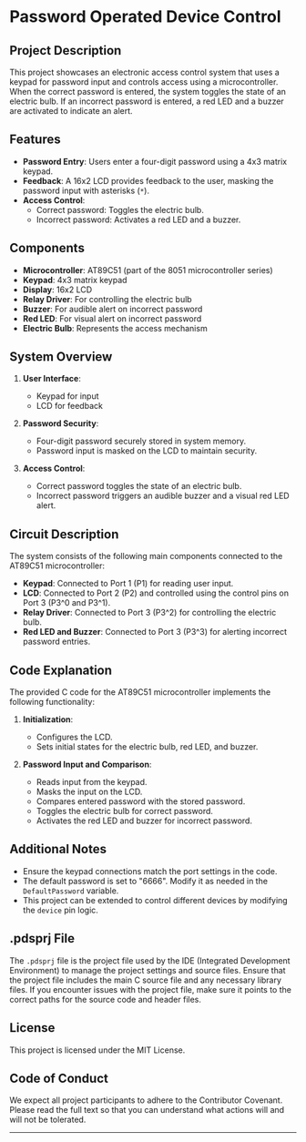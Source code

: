 # Password Operated Device Control

## Project Description

This project showcases an electronic access control system that uses a keypad for password input and controls access using a microcontroller. When the correct password is entered, the system toggles the state of an electric bulb. If an incorrect password is entered, a red LED and a buzzer are activated to indicate an alert.

## Features

- **Password Entry**: Users enter a four-digit password using a 4x3 matrix keypad.
- **Feedback**: A 16x2 LCD provides feedback to the user, masking the password input with asterisks (`*`).
- **Access Control**: 
  - Correct password: Toggles the electric bulb.
  - Incorrect password: Activates a red LED and a buzzer.
  
## Components

- **Microcontroller**: AT89C51 (part of the 8051 microcontroller series)
- **Keypad**: 4x3 matrix keypad
- **Display**: 16x2 LCD
- **Relay Driver**: For controlling the electric bulb
- **Buzzer**: For audible alert on incorrect password
- **Red LED**: For visual alert on incorrect password
- **Electric Bulb**: Represents the access mechanism

## System Overview

1. **User Interface**: 
   - Keypad for input
   - LCD for feedback

2. **Password Security**: 
   - Four-digit password securely stored in system memory.
   - Password input is masked on the LCD to maintain security.

3. **Access Control**:
   - Correct password toggles the state of an electric bulb.
   - Incorrect password triggers an audible buzzer and a visual red LED alert.

## Circuit Description

The system consists of the following main components connected to the AT89C51 microcontroller:

- **Keypad**: Connected to Port 1 (P1) for reading user input.
- **LCD**: Connected to Port 2 (P2) and controlled using the control pins on Port 3 (P3^0 and P3^1).
- **Relay Driver**: Connected to Port 3 (P3^2) for controlling the electric bulb.
- **Red LED and Buzzer**: Connected to Port 3 (P3^3) for alerting incorrect password entries.

## Code Explanation

The provided C code for the AT89C51 microcontroller implements the following functionality:

1. **Initialization**:
   - Configures the LCD.
   - Sets initial states for the electric bulb, red LED, and buzzer.

2. **Password Input and Comparison**:
   - Reads input from the keypad.
   - Masks the input on the LCD.
   - Compares entered password with the stored password.
   - Toggles the electric bulb for correct password.
   - Activates the red LED and buzzer for incorrect password.

## Additional Notes

- Ensure the keypad connections match the port settings in the code.
- The default password is set to "6666". Modify it as needed in the `DefaultPassword` variable.
- This project can be extended to control different devices by modifying the `device` pin logic.
  
## .pdsprj File

The `.pdsprj` file is the project file used by the IDE (Integrated Development Environment) to manage the project settings and source files. Ensure that the project file includes the main C source file and any necessary library files. If you encounter issues with the project file, make sure it points to the correct paths for the source code and header files.

## License

This project is licensed under the MIT License. 

## Code of Conduct

We expect all project participants to adhere to the Contributor Covenant. Please read the full text so that you can understand what actions will and will not be tolerated.

---
